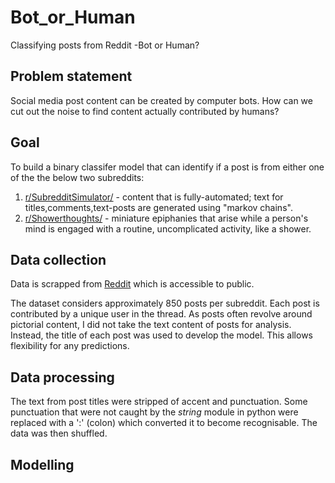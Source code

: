 # Bot_or_Human
Classifying posts from Reddit -Bot or Human?

## Problem statement
Social media post content can be created by computer bots. How can we cut out the noise to find content actually contributed by humans?

## Goal
To build a binary classifer model that can identify if a post is from either one of the the below two subreddits:
1. [r/SubredditSimulator/](https://www.reddit.com/r/SubredditSimulator/) - content that is fully-automated; text for titles,comments,text-posts are generated using "markov chains".
2. [r/Showerthoughts/](https://www.reddit.com/r/Showerthoughts/) - miniature epiphanies that arise while a person's mind is engaged with a routine, uncomplicated activity, like a shower.

## Data collection
Data is scrapped from [Reddit](https://www.reddit.com) which is accessible to public.

The dataset considers approximately 850 posts per subreddit. Each post is contributed by a unique user in the thread. As posts often revolve around pictorial content, I did not take the text content of posts for analysis. Instead, the title of each post was used to develop the model. This allows flexibility for any predictions. 

## Data processing
The text from post titles were stripped of accent and punctuation. Some punctuation that were not caught by the <i> string</i> module in python were replaced with a ':' (colon) which converted it to become recognisable. The data was then shuffled.

## Modelling
